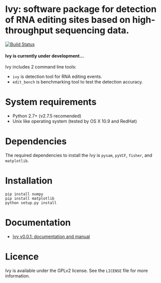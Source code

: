 Ivy: software package for detection of RNA editing sites based on high-throughput sequencing data.
====
[![Build Status](https://travis-ci.org/soh-i/Ivy.png?branch=vcf_test)](https://travis-ci.org/soh-i/Ivy)



#### __Ivy is currently under development...__


Ivy includes 2 command line tools:

* `ivy` is detection tool for RNA editing events.
* `edit_bench` is benchmarking tool to test the detection accuracy.


# System requirements
* Python 2.7+ (v2.7.5 recomended)
* Unix like operating system (tested by OS X 10.9 and RedHat)

# Dependencies
The required dependencies to install the Ivy is `pysam`, `pyVCF`, `fisher`, and `matplotlib`.

# Installation
```
pip install numpy
pip install matplotlib
python setup.py install
```

# Documentation
* [Ivy v0.0.1: documentation and manual](http://web.sfc.keio.ac.jp/~t10078si/ivy.html)

# Licence
Ivy is available under the GPLv2 license. See the `LICENSE` file for more information.
